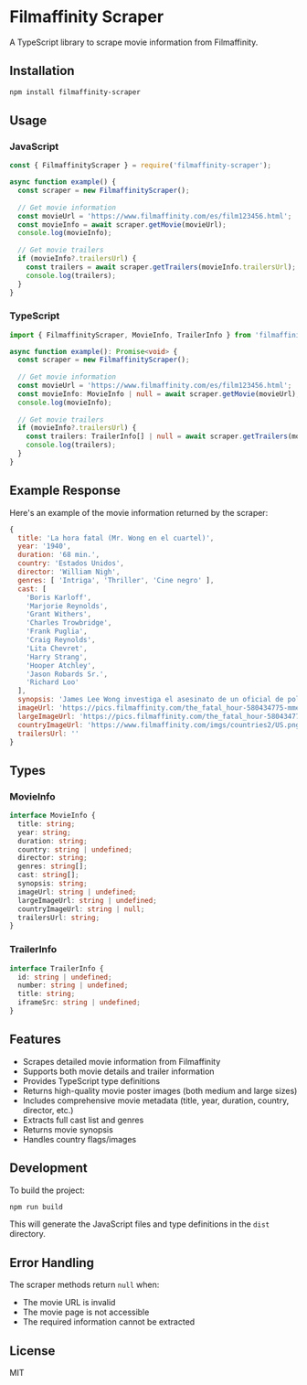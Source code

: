# Filmaffinity Scraper

A TypeScript library to scrape movie information from Filmaffinity.

## Installation

```bash
npm install filmaffinity-scraper
```

## Usage

### JavaScript
```javascript
const { FilmaffinityScraper } = require('filmaffinity-scraper');

async function example() {
  const scraper = new FilmaffinityScraper();
  
  // Get movie information
  const movieUrl = 'https://www.filmaffinity.com/es/film123456.html';
  const movieInfo = await scraper.getMovie(movieUrl);
  console.log(movieInfo);
  
  // Get movie trailers
  if (movieInfo?.trailersUrl) {
    const trailers = await scraper.getTrailers(movieInfo.trailersUrl);
    console.log(trailers);
  }
}
```

### TypeScript
```typescript
import { FilmaffinityScraper, MovieInfo, TrailerInfo } from 'filmaffinity-scraper';

async function example(): Promise<void> {
  const scraper = new FilmaffinityScraper();
  
  // Get movie information
  const movieUrl = 'https://www.filmaffinity.com/es/film123456.html';
  const movieInfo: MovieInfo | null = await scraper.getMovie(movieUrl);
  console.log(movieInfo);
  
  // Get movie trailers
  if (movieInfo?.trailersUrl) {
    const trailers: TrailerInfo[] | null = await scraper.getTrailers(movieInfo.trailersUrl);
    console.log(trailers);
  }
}
```

## Example Response

Here's an example of the movie information returned by the scraper:

```javascript
{
  title: 'La hora fatal (Mr. Wong en el cuartel)',
  year: '1940',
  duration: '68 min.',
  country: 'Estados Unidos',
  director: 'William Nigh',
  genres: [ 'Intriga', 'Thriller', 'Cine negro' ],
  cast: [
    'Boris Karloff',
    'Marjorie Reynolds',
    'Grant Withers',
    'Charles Trowbridge',
    'Frank Puglia',
    'Craig Reynolds',
    'Lita Chevret',
    'Harry Strang',
    'Hooper Atchley',
    'Jason Robards Sr.',
    'Richard Loo'
  ],
  synopsis: 'James Lee Wong investiga el asesinato de un oficial de policía durante el robo a una joyería. Bobbie Logan es una temeraria reportera que intentará seguir los pasos del inspector oriental Wong para conseguir la exclusiva. (FILMAFFINITY)',
  imageUrl: 'https://pics.filmaffinity.com/the_fatal_hour-580434775-mmed.jpg',
  largeImageUrl: 'https://pics.filmaffinity.com/the_fatal_hour-580434775-large.jpg',
  countryImageUrl: 'https://www.filmaffinity.com/imgs/countries2/US.png',
  trailersUrl: ''
}
```

## Types

### MovieInfo
```typescript
interface MovieInfo {
  title: string;
  year: string;
  duration: string;
  country: string | undefined;
  director: string;
  genres: string[];
  cast: string[];
  synopsis: string;
  imageUrl: string | undefined;
  largeImageUrl: string | undefined;
  countryImageUrl: string | null;
  trailersUrl: string;
}
```

### TrailerInfo
```typescript
interface TrailerInfo {
  id: string | undefined;
  number: string | undefined;
  title: string;
  iframeSrc: string | undefined;
}
```

## Features

- Scrapes detailed movie information from Filmaffinity
- Supports both movie details and trailer information
- Provides TypeScript type definitions
- Returns high-quality movie poster images (both medium and large sizes)
- Includes comprehensive movie metadata (title, year, duration, country, director, etc.)
- Extracts full cast list and genres
- Returns movie synopsis
- Handles country flags/images

## Development

To build the project:

```bash
npm run build
```

This will generate the JavaScript files and type definitions in the `dist` directory.

## Error Handling

The scraper methods return `null` when:
- The movie URL is invalid
- The movie page is not accessible
- The required information cannot be extracted

## License

MIT
